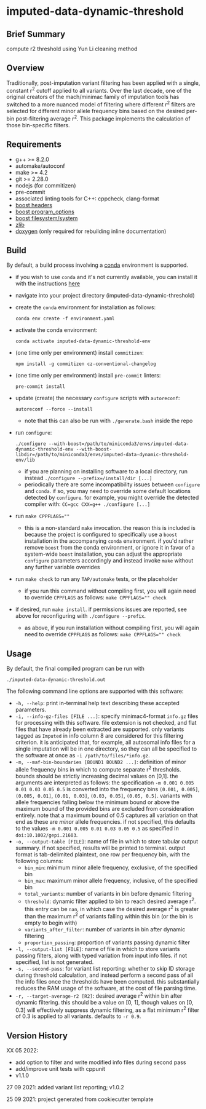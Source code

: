 # imputed-data-dynamic-threshold

## Brief Summary

compute r2 threshold using Yun Li cleaning method

## Overview

Traditionally, post-imputation variant filtering has been applied with
a single, constant r<sup>2</sup> cutoff applied to all variants. Over the last decade,
one of the original creators of the mach/minimac family of imputation tools
has switched to a more nuanced model of filtering where different r<sup>2</sup> filters
are selected for different minor allele frequency bins based on the desired
per-bin post-filtering average r<sup>2</sup>. This package implements the calculation
of those bin-specific filters.

## Requirements

  - g++ >= 8.2.0
  - automake/autoconf
  - make >= 4.2
  - git >= 2.28.0
  - nodejs (for commitizen)
  - pre-commit
  - associated linting tools for C++: cppcheck, clang-format
  - [boost headers](https://www.boost.org)
  - [boost program_options](https://www.boost.org/doc/libs/1_75_0/doc/html/program_options.html)
  - [boost filesystem/system](https://www.boost.org/doc/libs/1_75_0/libs/filesystem/doc/index.htm)
  - [zlib](https://zlib.net)
  - [doxygen](https://www.doxygen.nl/index.html) (only required for rebuilding inline documentation)

## Build

By default, a build process involving a [conda](https://docs.conda.io/en/latest/) environment is supported.

  - if you wish to use `conda` and it's not currently available, you can install it with the instructions [here](https://docs.conda.io/en/latest/miniconda.html)
  - navigate into your project directory (imputed-data-dynamic-threshold)
  - create the `conda` environment for installation as follows:
  
     `conda env create -f environment.yaml`
  - activate the conda environment:
  
     `conda activate imputed-data-dynamic-threshold-env`
  - (one time only per environment) install `commitizen`:
  
     `npm install -g commitizen cz-conventional-changelog`
  - (one time only per environment) install `pre-commit` linters:
  
     `pre-commit install`

  - update (create) the necessary `configure` scripts with `autoreconf`:
  
     `autoreconf --force --install`
	 
     - note that this can also be run with `./generate.bash` inside the repo
  - run `configure`:
  
	 `./configure --with-boost=/path/to/miniconda3/envs/imputed-data-dynamic-threshold-env --with-boost-libdir=/path/to/miniconda3/envs/imputed-data-dynamic-threshold-env/lib`

	 - if you are planning on installing software to a local directory, run instead `./configure --prefix=/install/dir [...]`
	 - periodically there are some incompatibility issues between `configure` and `conda`. if so, you may need to override
	   some default locations detected by `configure`. for example, you might override the detected compiler with:
	   `CC=gcc CXX=g++ ./configure [...]`
  - run `make CPPFLAGS=""`
	 - this is a non-standard `make` invocation. the reason this is included is because the project
	   is configured to specifically use a `boost` installation in the accompanying `conda` environment.
	   if you'd rather remove `boost` from the conda environment, or ignore it in favor of a system-wide
	   `boost` installation, you can adjust the appropriate `configure` parameters accordingly
	   and instead invoke `make` without any further variable overrides
  - run `make check` to run any `TAP/automake` tests, or the placeholder
     - if you run this command without compiling first, you will again need to override `CPPFLAGS`
	   as follows: `make CPPFLAGS="" check`

  - if desired, run `make install`. if permissions issues are reported, see above for reconfiguring with `./configure --prefix`.
     - as above, if you run installation without compiling first, you will again need to override `CPPFLAGS`
	   as follows: `make CPPFLAGS="" check`
  
## Usage

By default, the final compiled program can be run with

`./imputed-data-dynamic-threshold.out`

The following command line options are supported with this software:

- `-h, --help`: print in-terminal help text describing these accepted parameters.
- `-i, --info-gz-files [FILE ...]`: specify minimac4-format `info.gz` files for processing with this software. file extension is not checked, and flat files that have already been extracted are supported. only variants tagged as `Imputed` in info column 8 are considered for this filtering criterion. it is anticipated that, for example, all autosomal info files for a single imputation will be in one directory, so they can all be specified to the software at once as `-i /path/to/files/*info.gz`.
- `-m, --maf-bin-boundaries [BOUND1 BOUND2 ...]`: definition of minor allele frequency bins in which to compute separate r<sup>2</sup> thresholds. bounds should be strictly increasing decimal values on [0,1]. the arguments are interpreted as follows: the specification `-m 0.001 0.005 0.01 0.03 0.05 0.5` is converted into the frequency bins `(0.001, 0.005]`, `(0.005, 0.01]`, `(0.01, 0.03]`, `(0.03, 0.05]`, `(0.05, 0.5]`. variants with allele frequencies falling below the minimum bound or above the maximum bound of the provided bins are excluded from consideration entirely. note that a maximum bound of 0.5 captures all variation on that end as these are _minor_ allele frequencies. if not specified, this defaults to the values `-m 0.001 0.005 0.01 0.03 0.05 0.5` as specified in `doi:10.1002/gepi.21603`.
- `-o, --output-table [FILE]`: name of file in which to store tabular output summary. if not specified, results will be printed to terminal. output format is tab-delimited plaintext, one row per frequency bin, with the following columns:
  - `bin_min`: minimum minor allele frequency, exclusive, of the specified bin
  - `bin_max`: maximum minor allele frequency, inclusive, of the specified bin
  - `total_variants`: number of variants in bin before dynamic filtering
  - `threshold`: dynamic filter applied to bin to reach desired average r<sup>2</sup>. this entry can be `nan`, in which case the desired average r<sup>2</sup> is greater than the maximum r<sup>2</sup> of variants falling within this bin (or the bin is empty to begin with)
  - `variants_after_filter`: number of variants in bin after dynamic filtering
  - `proportion_passing`: proportion of variants passing dynamic filter
- `-l, --output-list [FILE]`: name of file in which to store variants passing filters, along with typed variation from input info files. if not specified, list is not generated.
- `-s, --second-pass`: for variant list reporting: whether to skip ID storage during threshold calculation, and instead perform a second pass of all the info files once the thresholds have been computed. this substantially reduces the RAM usage of the software, at the cost of file parsing time.
- `-r, --target-average-r2 [R2]`: desired average r<sup>2</sup> within bin after dynamic filtering. this should be a value on [0, 1], though values on [0, 0.3] will effectively suppress dynamic filtering, as a flat minimum r<sup>2</sup> filter of 0.3 is applied to all variants. defaults to `-r 0.9`.

## Version History

XX 05 2022:
  - add option to filter and write modified info files during second pass
  - add/improve unit tests with cppunit
  - v1.1.0

27 09 2021: added variant list reporting; v1.0.2

25 09 2021: project generated from cookiecutter template
